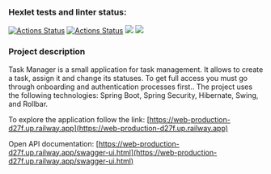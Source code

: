 ### Hexlet tests and linter status:
[![Actions Status](https://github.com/MaryKom/java-project-73/workflows/hexlet-check/badge.svg)](https://github.com/MaryKom/java-project-73/actions)
[![Actions Status](https://github.com/MaryKom/java-project-73/workflows/Java%20CI/badge.svg)](https://github.com/MaryKom/java-project-73/actions)
<a href="https://codeclimate.com/github/MaryKom/java-project-73/maintainability"><img src="https://api.codeclimate.com/v1/badges/9be5001fb1095c526bb0/maintainability" /></a>
<a href="https://codeclimate.com/github/MaryKom/java-project-73/test_coverage"><img src="https://api.codeclimate.com/v1/badges/9be5001fb1095c526bb0/test_coverage" /></a>

### Project description

Task Manager is a small application for task management. It allows to create a task, assign it and change its statuses. To get full access you must go through onboarding and authentication processes first.. The project uses the following technologies: Spring Boot, Spring Security, Hibernate, Swing, and Rollbar.

To explore the application follow the link: [https://web-production-d27f.up.railway.app](https://web-production-d27f.up.railway.app)

Open API documentation: [https://web-production-d27f.up.railway.app/swagger-ui.html](https://web-production-d27f.up.railway.app/swagger-ui.html)
